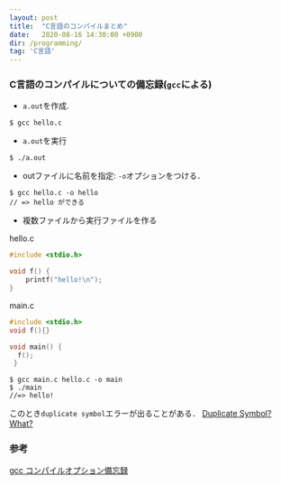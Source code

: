 ```yaml
---
layout: post
title:  "C言語のコンパイルまとめ"
date:   2020-08-16 14:30:00 +0900
dir: /programming/
tag: 'C言語'
---
```

### C言語のコンパイルについての備忘録(`gcc`による)

- `a.out`を作成.
```
$ gcc hello.c
```

- `a.out`を実行
```
$ ./a.out
```

- outファイルに名前を指定: `-o`オプションをつける．
```
$ gcc hello.c -o hello
// => hello ができる
```

- 複数ファイルから実行ファイルを作る

hello.c

```c
#include <stdio.h>

void f() {
    printf("hello!\n");
}
```
main.c

```c
#include <stdio.h>
void f(){}

void main() {
  f();
 }
```

```
$ gcc main.c hello.c -o main
$ ./main
//=> hello!
```
このとき`duplicate symbol`エラーが出ることがある． [Duplicate Symbol? What?](https://samwho.dev/blog/duplicate-symbol-what/)

### 参考
[gcc コンパイルオプション備忘録](https://qiita.com/seriru13/items/c2f5192615162c4c3f47)


